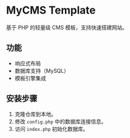 # MyCMS Template
基于 PHP 的轻量级 CMS 模板，支持快速搭建网站。

## 功能
- 响应式布局
- 数据库支持（MySQL）
- 模板引擎集成

## 安装步骤
1. 克隆仓库到本地。
2. 修改 `config.php` 中的数据库连接信息。
3. 访问 `index.php` 初始化数据库。
